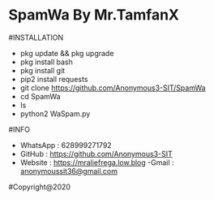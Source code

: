 # SpamWa By Mr.TamfanX


#INSTALLATION
- pkg update && pkg upgrade
- pkg install bash
- pkg install git
- pip2 install requests
- git clone https://github.com/Anonymous3-SIT/SpamWa
- cd SpamWa
- ls
- python2 WaSpam.py


#INFO
- WhatsApp : 628999271792
- GitHub   : https://github.com/Anonymous3-SIT
- Website  : https://mraliefrega.low.blog
-Gmail     : anonymoussit36@gmail.com


#Copyright@2020
